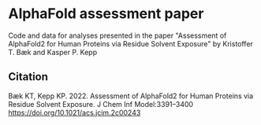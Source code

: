 # AlphaFold assessment paper

Code and data for analyses presented in the paper "Assessment of AlphaFold2 for Human Proteins via Residue Solvent Exposure" by Kristoffer T. Bæk and Kasper P. Kepp

## Citation

Bæk KT, Kepp KP. 2022. Assessment of AlphaFold2 for Human Proteins via Residue Solvent Exposure. J Chem Inf Model:3391–3400
https://doi.org/10.1021/acs.jcim.2c00243
